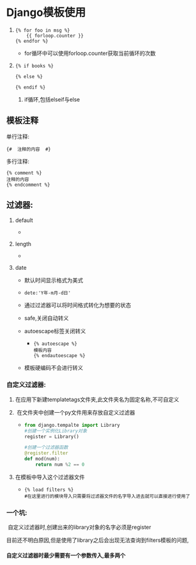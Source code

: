 # Django模板使用

1. ```
   {% for foo in msg %}
       {{ forloop.counter }}
   {% endfor %}
   ```

   - for循环中可以使用forloop.counter获取当前循环的次数

2. ```
   {% if books %}
   
   {% else %}
       
   {% endif %}
   ```

   1. if循环,包括elseif与else

## 模板注释

单行注释:

```
{#  注释的内容  #}
```

多行注释:

```
{% comment %}
注释的内容
{% endcomment %}
```



## 过滤器:

1. default

   - 

2. length

   -  

3. date

   - 默认时间显示格式为美式

   - ```
     dete:'Y年-m月-d日'
     ```

   - 通过过滤器可以将时间格式转化为想要的状态

   - safe,关闭自动转义

   - autoescape标签关闭转义

     - ```
       {% autoescape %}
       模板内容
       {% endautoescape %}
       ```

   - 模板硬编码不会进行转义

### 自定义过滤器:

1. ​	在应用下新建templatetags文件夹,此文件夹名为固定名称,不可自定义

2. ​        在文件夹中创建一个py文件用来存放自定义过滤器

   - ```python
     from django.tempalte import Library
     #创建一个实例化Library对象
     register = Library()
     
     #创建一个过滤器函数
     @register.filter
     def mod(num):
         return num %2 == 0
     ```

3. 在模板中导入这个过滤器文件

   - ```
     {% load filters %}
     #在这里进行的模块导入只需要将过滤器文件的名字导入进去就可以直接进行使用了
     ```

### 一个坑:

​	自定义过滤器时,创建出来的library对象的名字必须是register

​	目前还不明白原因,但是使用了library之后会出现无法查询到filters模板的问题,

#### 	自定义过滤器时最少需要有一个参数传入,最多两个
